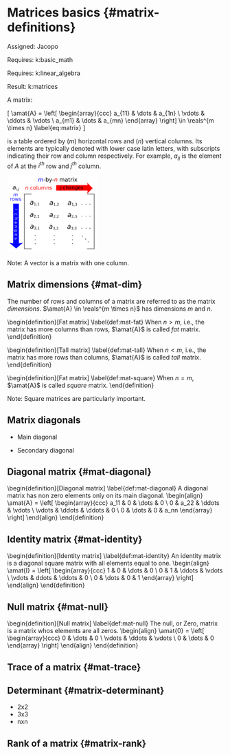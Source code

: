 # Matrices basics {#matrix-definitions}

Assigned: Jacopo

<div class='requirements' markdown='1'>

Requires: k:basic_math

Requires: k:linear_algebra

Result: k:matrices

</div>

A matrix:
 
 \[
 \amat{A} = \left[  \begin{array}{ccc} a_{11}  & \dots & a_{1n} \\ \vdots & \ddots & \vdots \\ a_{m1}  & \dots & a_{mn} \end{array} \right] \in \reals^{m \times n} \label{eq:matrix}
 \]
 
 is a table ordered by ($m$) horizontal rows and ($n$) vertical columns. Its elements are typically denoted with lower case latin letters, with subscripts indicating their row and column respectively. For example, $a_{ij}$ is the element of $A$ at the $i^{th}$ row and $j^{th}$ column.
 
 <div figure-id="fig:matrix" figure-caption="A matrix. This image is taken from [](#bib:wiki-matrix).">
      <img src="matrix.svg" style='width: 15em'/>
 </div>
 
 Note: A vector is a matrix with one column.
 
 <!--
 Before delving in the many and important meanings and interpretations of matrices, we will first introduce some terminology and notable matrices.
 -->

## Matrix dimensions {#mat-dim}

The number of rows and columns of a matrix are referred to as the matrix _dimensions_. $\amat{A} \in \reals^{m \times n}$ has dimensions $m$ and $n$.

\begin{definition}[Fat matrix] \label{def:mat-fat}
 When $n > m$, i.e., the matrix has more columns than rows, $\amat{A}$ is called _fat_ matrix.
\end{definition}

\begin{definition}[Tall matrix] \label{def:mat-tall}
When $n < m$, i.e., the matrix has more rows than columns, $\amat{A}$ is called _tall_ matrix.
\end{definition}

\begin{definition}[Fat matrix] \label{def:mat-square}
When $n = m$, $\amat{A}$ is called _square_ matrix.
\end{definition}

Note: Square matrices are particularly important.

## Matrix diagonals

- Main diagonal

- Secondary diagonal

## Diagonal matrix {#mat-diagonal}

\begin{definition}[Diagonal matrix] \label{def:mat-diagonal}
A diagonal matrix has non zero elements only on its main diagonal. 
\begin{align}
\amat{A} = \left[  \begin{array}{ccc} 
a_11   & 0        & \dots  & 0 \\ 
0      & a_22     & \ddots & \vdots \\ 
\vdots & \ddots   & \ddots & 0 \\
0      & \dots    & 0      & a_nn 
\end{array} \right]
\end{align}
\end{definition}

## Identity matrix {#mat-identity}

\begin{definition}[Identity matrix] \label{def:mat-identity}
An identity matrix is a diagonal square matrix with all elements equal to one.
\begin{align}
\amat{I} = \left[  \begin{array}{ccc} 
1   & 0        & \dots  & 0 \\ 
0      & 1     & \ddots & \vdots \\ 
\vdots & ddots    & \ddots & 0 \\
0      & \dots    & 0      & 1 
\end{array} \right]
\end{align}
\end{definition}



## Null matrix {#mat-null}

\begin{definition}[Null matrix] \label{def:mat-null}
The null, or Zero, matrix is a matrix whos elements are all zeros.
\begin{align}
\amat{0} = \left[  \begin{array}{ccc} 0  & \dots & 0 \\ \vdots & \ddots & \vdots \\ 0  & \dots & 0 \end{array} \right]
\end{align}
\end{definition}

## Trace of a matrix {#mat-trace}

## Determinant {#matrix-determinant}

- 2x2
- 3x3
- nxn

## Rank of a matrix {#matrix-rank}

